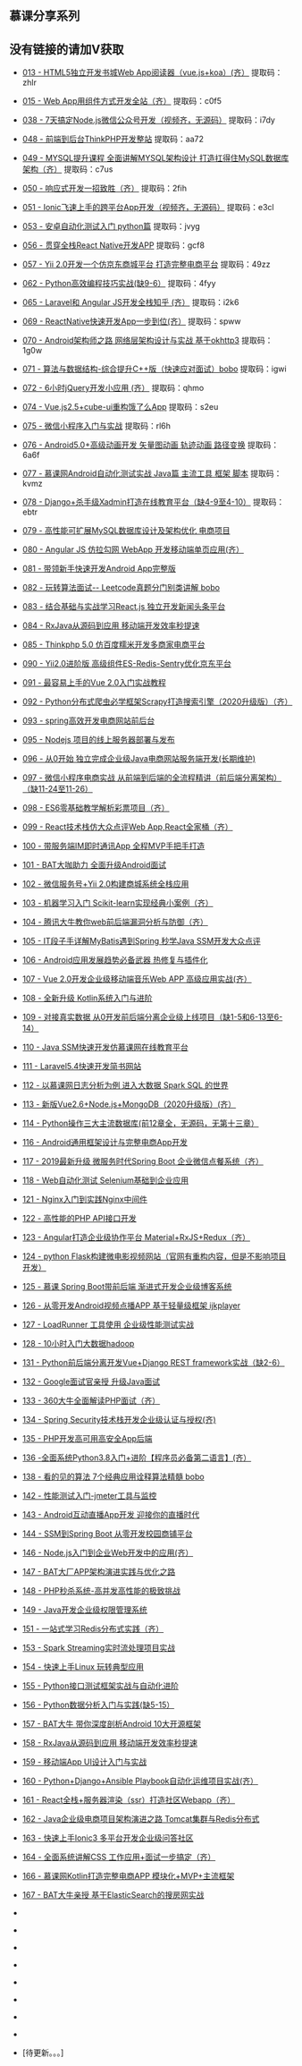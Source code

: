 
## 慕课分享系列

## 没有链接的请加V获取

- [013 - HTML5独立开发书城Web App阅读器（vue.js+koa）(齐）](https://pan.baidu.com/s/1wXUn-Fw9JfuTQYASMOMx2g?pwd=zhlr)  提取码：zhlr
- [015 - Web App用组件方式开发全站（齐）](https://pan.baidu.com/s/1oeeyq8DTgiKHscz5yJ636Q?pwd=c0f5)  提取码：c0f5
- [038 - 7天搞定Node.js微信公众号开发（视频齐，无源码）](https://pan.baidu.com/s/16AZ2CnVNszqR2AhUvjgzXA?pwd=i7dy)  提取码：i7dy
- [048 - 前端到后台ThinkPHP开发整站](https://pan.baidu.com/s/1_GuZE8NqqFmuPLP9yRkt3A?pwd=aa72)   提取码：aa72
- [049 - MYSQL提升课程 全面讲解MYSQL架构设计 打造扛得住MySQL数据库架构（齐）](https://pan.baidu.com/s/1qscsk408594gpHjtSTGYEA?pwd=c7us)    提取码：c7us
- [050 - 响应式开发一招致胜（齐）](https://pan.baidu.com/s/138ALo5kxwdd5GYIFYOq1Aw?pwd=2fih)    提取码：2fih
- [051 - Ionic飞速上手的跨平台App开发（视频齐，无源码）](https://pan.baidu.com/s/1J3bLTC28y_rZgUgWb7S14g?pwd=e3cl)    提取码：e3cl
- [053 - 安卓自动化测试入门 python篇](https://pan.baidu.com/s/1tfLaCIZOryOFqYnbXiHnYg?pwd=jvyg)    提取码：jvyg
- [056 - 贯穿全栈React Native开发APP](https://pan.baidu.com/s/1YBwiEytoFLUWzDG0MVFnrg?pwd=gcf8)    提取码：gcf8
- [057 - Yii 2.0开发一个仿京东商城平台 打造完整电商平台](https://pan.baidu.com/s/1vR1ObaDvkDk8QhBnzagmPw)    提取码：49zz
- [062 - Python高效编程技巧实战(缺9-6）](https://pan.baidu.com/s/1qXzggHDBMQLgmFOFauPCZw)  提取码：4fyy
- [065 - Laravel和 Angular JS开发全栈知乎 (齐）](https://pan.baidu.com/s/1UXXg-fDUIamrdxEkLvhCkA)    提取码：i2k6
- [069 - ReactNative快速开发App一步到位(齐）](https://pan.baidu.com/s/18npGlc4TwMLVitLOLIdiuw)    提取码：spww
- [070 - Android架构师之路 网络层架构设计与实战 基于okhttp3](https://pan.baidu.com/s/1tpGVMMc_NwYX-VIsmLHo6Q)    提取码：1g0w
- [071 - 算法与数据结构-综合提升C++版（快速应对面试）bobo](https://pan.baidu.com/s/1-1dtejiGQmXijZRnXnlI7w)  提取码：igwi
- [072 - 6小时jQuery开发小应用 (齐）](https://pan.baidu.com/s/1YFp-5Fm_f03QE7LXAovPKw)    提取码：qhmo
- [074 - Vue.js2.5+cube-ui重构饿了么App](https://pan.baidu.com/s/1fgVBukHzNlgkVibGGxcw_A)    提取码：s2eu
- [075 - 微信小程序入门与实战](https://pan.baidu.com/s/1Q0qooFYHC_9KuvoUmELoyw)   提取码：rl6h
- [076 - Android5.0+高级动画开发 矢量图动画 轨迹动画 路径变换](https://pan.baidu.com/s/1677SgGViaWzCmFeTS-141A)  提取码：6a6f
- [077 - 慕课网Android自动化测试实战 Java篇 主流工具 框架 脚本](https://pan.baidu.com/s/1oZZJJios6KB-TZGNIG5ikg)    提取码：kvmz
- [078 - Django+杀手级Xadmin打造在线教育平台（缺4-9至4-10）](https://pan.baidu.com/s/153SEtmU1OfcXpk4zhS-c-A)    提取码：ebtr


- [079 - 高性能可扩展MySQL数据库设计及架构优化 电商项目]()  
- [080 - Angular JS 仿拉勾网 WebApp 开发移动端单页应用(齐）]()  
- [081 - 带领新手快速开发Android App完整版]() 
- [082 - 玩转算法面试-- Leetcode真题分门别类讲解 bobo]()  
- [083 - 结合基础与实战学习React.js 独立开发新闻头条平台]()  
- [084 - RxJava从源码到应用 移动端开发效率秒提速]()  
- [085 - Thinkphp 5.0 仿百度糯米开发多商家电商平台]()  
- [090 - Yii2.0进阶版 高级组件ES-Redis-Sentry优化京东平台]()
- [091 - 最容易上手的Vue 2.0入门实战教程]()
- [092 - Python分布式爬虫必学框架Scrapy打造搜索引擎（2020升级版）（齐）]()
- [093 - spring高效开发电商网站前后台]()
- [095 - Nodejs 项目的线上服务器部署与发布]()
- [096 - 从0开始 独立完成企业级Java电商网站服务端开发(长期维护)]()
- [097 - 微信小程序电商实战 从前端到后端的全流程精讲（前后端分离架构）（缺11-24至11-26）]()
- [098 - ES6零基础教学解析彩票项目（齐）]()
- [099 - React技术栈仿大众点评Web App,React全家桶（齐）]()
- [100 - 带服务端IM即时通讯App 全程MVP手把手打造]()
- [101 - BAT大咖助力 全面升级Android面试]()
- [102 - 微信服务号+Yii 2.0构建商城系统全栈应用]()
- [103 - 机器学习入门 Scikit-learn实现经典小案例（齐）]()
- [104 - 腾讯大牛教你web前后端漏洞分析与防御（齐）]()
- [105 - IT段子手详解MyBatis遇到Spring 秒学Java SSM开发大众点评]()
- [106 - Android应用发展趋势必备武器 热修复与插件化]()
- [107 - Vue 2.0开发企业级移动端音乐Web APP 高级应用实战(齐）]()
- [108 - 全新升级 Kotlin系统入门与进阶]()
- [109 - 对接真实数据 从0开发前后端分离企业级上线项目（缺1-5和6-13至6-14）]()
- [110 - Java SSM快速开发仿慕课网在线教育平台]()
- [111 - Laravel5.4快速开发简书网站]()
- [112 - 以慕课网日志分析为例 进入大数据 Spark SQL 的世界]()
- [113 - 新版Vue2.6+Node.js+MongoDB（2020升级版）(齐）]()
- [114 - Python操作三大主流数据库(前12章全，无源码，无第十三章）]()
- [116 - Android通用框架设计与完整电商App开发]()
- [117 - 2019最新升级 微服务时代Spring Boot 企业微信点餐系统（齐）]()
- [118 - Web自动化测试 Selenium基础到企业应用]()
- [121 - Nginx入门到实践Nginx中间件]()
- [122 - 高性能的PHP API接口开发]()
- [123 - Angular打造企业级协作平台 Material+RxJS+Redux（齐）]()
- [124 - python Flask构建微电影视频网站（官网有重构内容，但是不影响项目开发）]()
- [125 - 慕课 Spring Boot带前后端 渐进式开发企业级博客系统]()
- [126 - 从零开发Android视频点播APP 基于轻量级框架 ijkplayer]()
- [127 - LoadRunner 工具使用 企业级性能测试实战]()
- [128 - 10小时入门大数据hadoop]()
- [131 - Python前后端分离开发Vue+Django REST framework实战（缺2-6）]()
- [132 - Google面试官亲授 升级Java面试]()
- [133 - 360大牛全面解读PHP面试（齐）]()
- [134 - Spring Security技术栈开发企业级认证与授权(齐)]()
- [135 - PHP开发高可用高安全App后端]()
- [136 -全面系统Python3.8入门+进阶【程序员必备第二语言】(齐）]()
- [138 - 看的见的算法 7个经典应用诠释算法精髓 bobo]()
- [142 - 性能测试入门-jmeter工具与监控]()
- [143 - Android互动直播App开发 迎接你的直播时代]()
- [144 - SSM到Spring Boot 从零开发校园商铺平台]()
- [146 - Node.js入门到企业Web开发中的应用(齐）]()
- [147 - BAT大厂APP架构演进实践与优化之路]()
- [148 - PHP秒杀系统-高并发高性能的极致挑战]()
- [149 - Java开发企业级权限管理系统]()
- [151 - 一站式学习Redis分布式实践（齐）]()
- [153 - Spark Streaming实时流处理项目实战]()
- [154 - 快速上手Linux 玩转典型应用]()
- [155 - Python接口测试框架实战与自动化进阶]()
- [156 - Python数据分析入门与实践(缺5-15）]()
- [157 - BAT大牛 带你深度剖析Android 10大开源框架]()
- [158 - RxJava从源码到应用 移动端开发效率秒提速]()
- [159 - 移动端App UI设计入门与实战]()
- [160 - Python+Django+Ansible Playbook自动化运维项目实战(齐）]()
- [161 - React全栈+服务器渲染（ssr）打造社区Webapp（齐）]()
- [162 - Java企业级电商项目架构演进之路 Tomcat集群与Redis分布式]()
- [163 - 快速上手Ionic3 多平台开发企业级问答社区]()
- [164 - 全面系统讲解CSS 工作应用+面试一步搞定（齐）]()
- [166 - 慕课网Kotlin打造完整电商APP 模块化+MVP+主流框架]()
- [167 - BAT大牛亲授 基于ElasticSearch的搜房网实战]()
- []()
- []()
- []()
- []()
- []()
- []()
- []()
- []()
- [待更新。。。]


